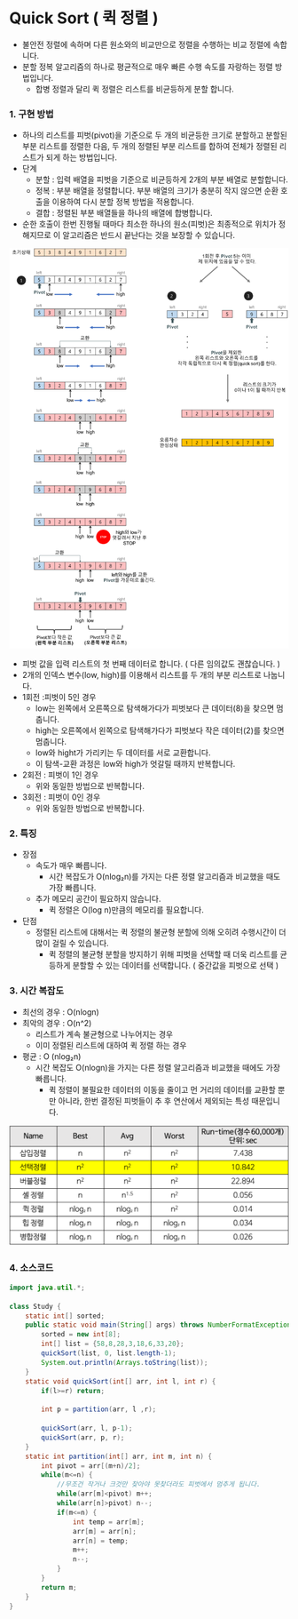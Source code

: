 # Quick Sort ( 퀵 정렬 )

- 불안전 정렬에 속하며 다른 원소와의 비교만으로 정렬을 수행하는 비교 정렬에 속합니다.
- 분할 정복 알고리즘의 하나로 평균적으로 매우 빠른 수행 속도를 자랑하는 정렬 방법입니다.
  - 합병 정렬과 달리 퀵 정렬은 리스트를 비균등하게 분할 합니다.



### 1. 구현 방법

- 하나의 리스트를 피벗(pivot)을 기준으로 두 개의 비균등한 크기로 분할하고 분할된 부분 리스트를 정렬한 다음, 두 개의 정렬된 부분 리스트를 합하여 전체가 정렬된 리스트가 되게 하는 방법입니다.
- 단계
  - 분할 : 입력 배열을 피벗을 기준으로 비균등하게 2개의 부분 배열로 분할합니다.
  - 정복 : 부분 배열을 정렬합니다. 부분 배열의 크기가 충분히 작지 않으면 순환 호출을 이용하여 다시 분할 정복 방법을 적용합니다.
  - 결합 : 정렬된 부분 배열들을 하나의 배열에 합병합니다.
- 순한 호출이 한번 진행될 때마다 최소한 하나의 원소(피벗)은 최종적으로 위치가 정해지므로 이 알고리즘은 반드시 끝난다는 것을 보장할 수 있습니다.

![](./img/3.png)

- 피벗 값을 입력 리스트의 첫 번째 데이터로 합니다. ( 다른 임의값도 괜찮습니다. )
- 2개의 인덱스 변수(low, high)를 이용해서 리스트를  두 개의 부분 리스트로 나눕니다.
- 1회전 :피벗이 5인 경우
  - low는 왼쪽에서 오른쪽으로 탐색해가다가 피벗보다 큰 데이터(8)을 찾으면 멈춥니다.
  - high는 오른쪽에서 왼쪽으로 탐색해가다가 피벗보다 작은 데이터(2)를 찾으면 멈춥니다.
  - low와 hight가 가리키는 두 데이터를 서로 교환합니다.
  - 이 탐색-교환 과정은 low와 high가 엇갈릴 때까지 반복합니다.
- 2회전 : 피벗이 1인 경우
  - 위와 동일한 방법으로 반복합니다.
- 3회전 : 피벗이 0인 경우
  - 위와 동일한 방법으로 반복합니다.



### 2. 특징

- 장점
  - 속도가 매우 빠릅니다.
    - 시간 복잡도가 O(nlog₂n)를 가지는 다른 정렬 알고리즘과 비교했을 때도 가장 빠릅니다.
  - 추가 메모리 공간이 필요하지 않습니다.
    - 퀵 정렬은 O(log n)만큼의 메모리를 필요합니다.
- 단점
  - 정렬된 리스트에 대해서는 퀵 정렬의 불균형 분할에 의해 오히려 수행시간이 더 많이 걸릴 수 있습니다.
    - 퀵 정렬의 불균형 분할을 방지하기 위해 피벗을 선택할 때 더욱 리스트를 균등하게 분할할 수 있는 데이터를 선택합니다. ( 중간값을 피벗으로 선택 ) 



### 3. 시간 복잡도

- 최선의 경우 : O(nlogn)
- 최악의 경우 : O(n^2)
  - 리스트가 계속 불균형으로 나누어지는 경우
  - 이미 정렬된 리스트에 대하여 퀵 정렬 하는 경우
- 평균 : O (nlog₂n)
  - 시간 복잡도 O(nlogn)을 가지는 다른 정렬 알고리즘과 비교했을 때에도 가장 빠릅니다.
    - 퀵 정렬이 불필요한 데이터의 이동을 줄이고 먼 거리의 데이터를 교환할 뿐만 아니라, 한번 결정된 피벗들이 추 후 연산에서 제외되는 특성 때문입니다.

![](./img/1.png)





### 4. 소스코드

```java
import java.util.*;

class Study {
	static int[] sorted;
	public static void main(String[] args) throws NumberFormatException, IOException {
		sorted = new int[8];
		int[] list = {58,8,28,3,18,6,33,20};
		quickSort(list, 0, list.length-1);
		System.out.println(Arrays.toString(list));	
	}
	static void quickSort(int[] arr, int l, int r) {
		if(l>=r) return;
		
		int p = partition(arr, l ,r);

		quickSort(arr, l, p-1);
		quickSort(arr, p, r);
	}
	static int partition(int[] arr, int m, int n) {
		int pivot = arr[(m+n)/2];
		while(m<=n) {
            //무조건 작거나 크것만 찾아야 못찾더라도 피벗에서 멈추게 됩니다.
			while(arr[m]<pivot) m++;
			while(arr[n]>pivot) n--;
			if(m<=n) {
				int temp = arr[m];
				arr[m] = arr[n];
				arr[n] = temp;
				m++;
				n--;
			}
		}
		return m;
	}
}
```

